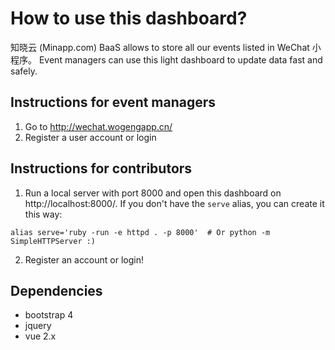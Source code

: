 # How to use this dashboard?

知晓云 (Minapp.com) BaaS allows to store all our events listed in WeChat 小程序。
Event managers can use this light dashboard to update data fast and safely.

## Instructions for event managers

1. Go to http://wechat.wogengapp.cn/
2. Register a user account or login

## Instructions for contributors

1. Run a local server with port 8000 and open this dashboard on http://localhost:8000/.
If you don't have the `serve` alias, you can create it this way:

`alias serve='ruby -run -e httpd . -p 8000'  # Or python -m SimpleHTTPServer :)`

2. Register an account or login!


## Dependencies

- bootstrap 4
- jquery
- vue 2.x

